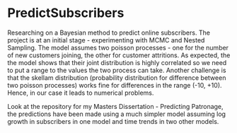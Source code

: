 # PredictSubscribers
Researching on a Bayesian method to predict online subscribers. The project is at an initial stage - experimenting with MCMC and Nested Sampling.
The model assumes two poisson processes - one for the number of new customers joining, the other for customer attritions.
As expected, the the model shows that their joint distribution is highly correlated so we need to put a range to the values the two process can take.
Another challenge is that the skellam distribution (probability distribution for difference between two poisson processes) works fine for differences in the range (-10, +10). Hence, in our case it leads to numerical problems.

Look at the repository for my Masters Dissertation - Predicting Patronage, the predictions have been made using a much simpler model assuming log growth in subscribers in one model and time trends in two other models.
